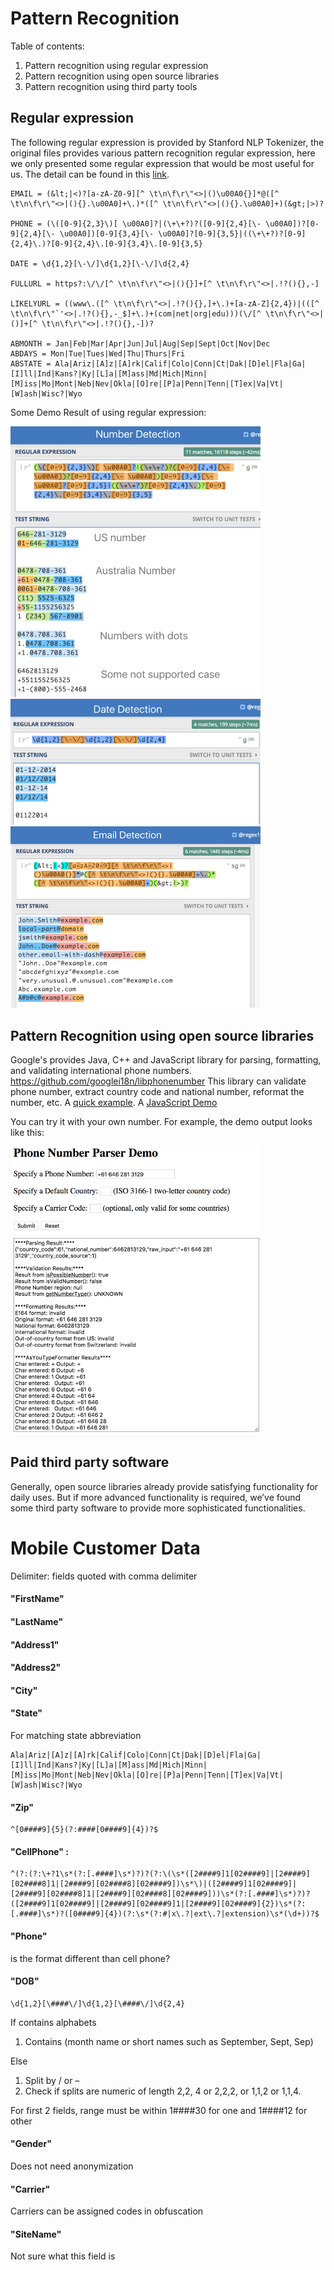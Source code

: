 # Pattern Recognition

Table of contents:

1. Pattern recognition using regular expression
2.	Pattern recognition using open source libraries
3.	Pattern recognition using third party tools 


## Regular expression 

The following regular expression is provided by Stanford NLP Tokenizer, the original files provides various pattern recognition regular expression, here we only presented some regular expression that would be most useful for us. The detail can be found in this [link](https://github.com/stanfordnlp/CoreNLP/blob/master/src/edu/stanford/nlp/process/PTBLexer.flex).

~~~
EMAIL = (&lt;|<)?[a-zA-Z0-9][^ \t\n\f\r\"<>|()\u00A0{}]*@([^ \t\n\f\r\"<>|(){}.\u00A0]+\.)*([^ \t\n\f\r\"<>|(){}.\u00A0]+)(&gt;|>)?

PHONE = (\([0-9]{2,3}\)[ \u00A0]?|(\+\+?)?([0-9]{2,4}[\- \u00A0])?[0-9]{2,4}[\- \u00A0])[0-9]{3,4}[\- \u00A0]?[0-9]{3,5}|((\+\+?)?[0-9]{2,4}\.)?[0-9]{2,4}\.[0-9]{3,4}\.[0-9]{3,5}

DATE = \d{1,2}[\-\/]\d{1,2}[\-\/]\d{2,4}

FULLURL = https?:\/\/[^ \t\n\f\r\"<>|(){}]+[^ \t\n\f\r\"<>|.!?(){},-]

LIKELYURL = ((www\.([^ \t\n\f\r\"<>|.!?(){},]+\.)+[a-zA-Z]{2,4})|(([^ \t\n\f\r\"`'<>|.!?(){},-_$]+\.)+(com|net|org|edu)))(\/[^ \t\n\f\r\"<>|()]+[^ \t\n\f\r\"<>|.!?(){},-])?

ABMONTH = Jan|Feb|Mar|Apr|Jun|Jul|Aug|Sep|Sept|Oct|Nov|Dec
ABDAYS = Mon|Tue|Tues|Wed|Thu|Thurs|Fri
ABSTATE = Ala|Ariz|[A]z|[A]rk|Calif|Colo|Conn|Ct|Dak|[D]el|Fla|Ga|[I]ll|Ind|Kans?|Ky|[L]a|[M]ass|Md|Mich|Minn|[M]iss|Mo|Mont|Neb|Nev|Okla|[O]re|[P]a|Penn|Tenn|[T]ex|Va|Vt|[W]ash|Wisc?|Wyo
~~~

Some Demo Result of using regular expression:


<img src="images/regexp-phone.png" width="400"/>
<img src="images/regexp-date.png" width="400"/>
<img src="images/regexp-email.png" width="400"/>

<!--![Date Detection](images/regexp-date.png)
![Email Detection](images/regexp-email.png)-->




##	Pattern Recognition using open source libraries 

Google's provides Java, C++ and JavaScript library for parsing, formatting, and validating international phone numbers.  https://github.com/googlei18n/libphonenumber
This library can validate phone number, extract country code and national number, reformat the number, etc. A [quick example](https://github.com/googlei18n/libphonenumber#quick-examples). A [JavaScript Demo](https://rawgit.com/googlei18n/libphonenumber/master/javascript/i18n/phonenumbers/demo-compiled.html)
 
You can try it with your own number. For example, the demo output looks like this:

<img src="images/google-parser-phone.png" width="400"/>



##	Paid third party software

Generally, open source libraries already provide satisfying functionality for daily uses. But if more advanced functionality is required, we’ve found some third party software to provide more sophisticated functionalities. 



# Mobile Customer Data

Delimiter: fields quoted with comma delimiter

#### "FirstName"
#### "LastName"
#### "Address1"
#### "Address2"
#### "City"
#### "State"

For matching state abbreviation

```
Ala|Ariz|[A]z|[A]rk|Calif|Colo|Conn|Ct|Dak|[D]el|Fla|Ga|[I]ll|Ind|Kans?|Ky|[L]a|[M]ass|Md|Mich|Minn|[M]iss|Mo|Mont|Neb|Nev|Okla|[O]re|[P]a|Penn|Tenn|[T]ex|Va|Vt|[W]ash|Wisc?|Wyo
```

#### "Zip"

```
^[0####9]{5}(?:####[0####9]{4})?$
```

#### "CellPhone" : 

```
^(?:(?:\+?1\s*(?:[.####]\s*)?)?(?:\(\s*([2####9]1[02####9]|[2####9][02####8]1|[2####9][02####8][02####9])\s*\)|([2####9]1[02####9]|[2####9][02####8]1|[2####9][02####8][02####9]))\s*(?:[.####]\s*)?)?([2####9]1[02####9]|[2####9][02####9]1|[2####9][02####9]{2})\s*(?:[.####]\s*)?([0####9]{4})(?:\s*(?:#|x\.?|ext\.?|extension)\s*(\d+))?$
```

#### "Phone"
is the format different than cell phone?

#### "DOB"

```
\d{1,2}[\####\/]\d{1,2}[\####\/]\d{2,4}
```
If contains alphabets

1. Contains (month name or short names such as September, Sept, Sep)

Else

1. Split by / or –
2. Check if splits are numeric of length 2,2, 4 or 2,2,2, or 1,1,2 or 1,1,4. 

For first 2 fields, range must be within 1####30 for one and 1####12 for other
    
#### "Gender"
Does not need anonymization
#### "Carrier"
Carriers can be assigned codes in obfuscation
#### "SiteName"
Not sure what this field is
